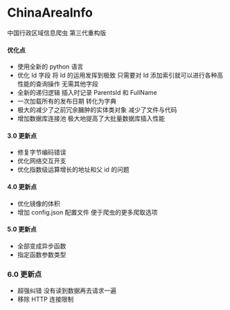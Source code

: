 # ChinaAreaInfo

中国行政区域信息爬虫 第三代重构版

#### 优化点

- 使用全新的 python 语言
- 优化 Id 字段 将 Id 的运用发挥到极致 只需要对 Id 添加索引就可以进行各种高性能的查询操作 无需其他字段
- 全新的递归逻辑 插入时记录 ParentsId 和 FullName
- 一次加载所有的发布日期 转化为字典
- 极大的减少了之前冗余臃肿的实体类对象 减少了文件与代码
- 增加数据库连接池 极大地提高了大批量数据库插入性能

#### 3.0 更新点

- 修复字节编码错误
- 优化网络交互开支
- 优化指数级运算增长的地址和父 id 的问题

#### 4.0 更新点

- 优化镜像的体积
- 增加 config.json 配置文件 便于爬虫的更多爬取选项

#### 5.0 更新点

- 全部变成异步函数
- 指定函数参数类型

### 6.0 更新点

- 超强纠错 没有读到数据再去请求一遍
- 移除 HTTP 连接限制
